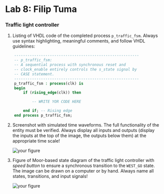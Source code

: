 # Lab 8: Filip Tuma

### Traffic light controller

1. Listing of VHDL code of the completed process `p_traffic_fsm`. Always use syntax highlighting, meaningful comments, and follow VHDL guidelines:

```vhdl
    --------------------------------------------------------
    -- p_traffic_fsm:
    -- A sequential process with synchronous reset and
    -- clock_enable entirely controls the s_state signal by
    -- CASE statement.
    --------------------------------------------------------
    p_traffic_fsm : process(clk) is
    begin
        if (rising_edge(clk)) then

            -- WRITE YOR CODE HERE

        end if; -- Rising edge
    end process p_traffic_fsm;
```

2. Screenshot with simulated time waveforms. The full functionality of the entity must be verified. Always display all inputs and outputs (display the inputs at the top of the image, the outputs below them) at the appropriate time scale!

   ![your figure]()

3. Figure of Moor-based state diagram of the traffic light controller with *speed button* to ensure a synchronous transition to the `WEST_GO` state. The image can be drawn on a computer or by hand. Always name all states, transitions, and input signals!

   ![your figure]()